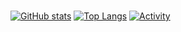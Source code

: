 #
[![GitHub stats](https://github-readme-stats.vercel.app/api?username=xkcdnerd&theme=dark&rank_icon=percentile)](https://github.com/anuraghazra/github-readme-stats)
[![Top Langs](https://github-readme-stats.vercel.app/api/top-langs/?username=xkcdnerd&theme=dark)](https://github.com/anuraghazra/github-readme-stats)
[![Activity](https://github-readme-activity-graph.vercel.app/graph?username=xkcdnerd&theme=react)](https://github.com/ashutosh00710/github-readme-activity-graph)
